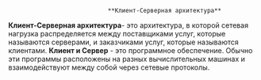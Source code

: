                                 **Клиент-Серверная архитектура**
 **Клиент-Серверная архитектура**- это архитектура, в которой сетевая нагрузка распределяется между поставщиками услуг, которые называются серверами, и заказчиками услуг, которые называются клиентами.
 **Клиент и Сервер** - это программное обеспечение.
 Обычно эти программы расположены на разных вычислительных машинах и взаимодействуют между собой через сетевые протоколы.
